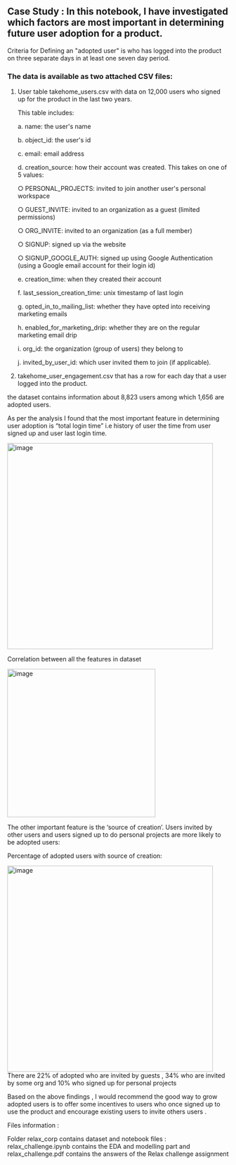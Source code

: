

## Case Study  : In this notebook,  I have investigated which factors are most important in determining future user adoption for a product.
Criteria for Defining an "adopted user" is who has logged into the product on three separate days in at least one seven day period.

### The data is available as two attached CSV files:
1. User table takehome_users.csv with data on 12,000 users who signed up for the product in the last two years.

   This table includes:

   a.  name: the user's name
 
   b.  object_id: the user's id
 
   c.  email: email address
 
   d. creation_source: how their account was created. This takes on one
      of 5 values:
 
      ○ PERSONAL_PROJECTS: invited to join another user's personal workspace
  
      ○ GUEST_INVITE: invited to an organization as a guest (limited permissions)
  
      ○ ORG_INVITE: invited to an organization (as a full member)
  
      ○ SIGNUP: signed up via the website
  
      ○ SIGNUP_GOOGLE_AUTH: signed up using Google
        Authentication (using a Google email account for their login
        id)
    
   e. creation_time: when they created their account
 
   f. last_session_creation_time: unix timestamp of last login
 
   g. opted_in_to_mailing_list: whether they have opted into receiving
      marketing emails
    
   h. enabled_for_marketing_drip: whether they are on the regular
    marketing email drip
    
   i. org_id: the organization (group of users) they belong to
 
   j. invited_by_user_id: which user invited them to join (if applicable).

2. takehome_user_engagement.csv  that has a row for each day that a user logged into the product.

the dataset contains information about 8,823 users among which 1,656 are adopted users.


As per the analysis I found that the most important feature in determining user adoption is “total login time” i.e history of user the time from user signed up and user last login time.

<img width="468" alt="image" src="https://user-images.githubusercontent.com/83147951/228968345-f12ad21d-3fdb-4919-8852-ebd901523b5d.png">

Correlation between all the features in dataset

<img width="337" alt="image" src="https://user-images.githubusercontent.com/83147951/228968292-70cd3b2d-96e5-481b-8c12-0ad58b39309f.png">


The other important feature is the ‘source of creation’. Users invited by other users and users signed up to do personal projects are more likely to be adopted users:
 
Percentage of adopted users with source of creation:
   
 <img width="468" alt="image" src="https://user-images.githubusercontent.com/83147951/228967844-0f040f0a-a0e2-4a85-b15e-5010c68e92e1.png">
There are 22% of adopted who are invited by guests , 34% who are invited by some org and 10% who signed up for personal projects

Based on the above findings , I would recommend the good way to grow adopted users is to offer some incentives to users who once signed up to use the product and encourage existing users to invite others users .


Files information :
  
Folder relax_corp contains dataset and notebook files : relax_challenge.ipynb contains the EDA and modelling part  and relax_challenge.pdf contains the answers of the Relax challenge assignment
